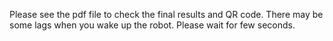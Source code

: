 Please see the pdf file to check the final results and QR code.
There may be some lags when you wake up the robot. Please wait for few seconds.
